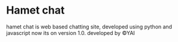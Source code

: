 # Hamet chat
hamet chat is web based chatting site, developed using python and javascript
now its on version 1.0. developed by ©YAI 
